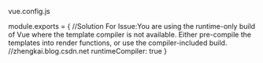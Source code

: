 vue.config.js

module.exports = {
  //Solution For Issue:You are using the runtime-only build of Vue where the template compiler is not available. Either pre-compile the templates into render functions, or use the compiler-included build.
  //zhengkai.blog.csdn.net
  runtimeCompiler: true
}
